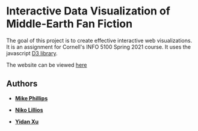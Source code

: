 # Interactive Data Visualization of Middle-Earth Fan Fiction

The goal of this project is to create effective interactive web visualizations.
It is an assignment for Cornell's INFO 5100 Spring 2021 course. It uses
the javascript [D3 library](https://github.com/d3/d3).

The website can be viewed [here](https://mikedphillips.github.io/middle_earth/index.html)
## Authors
* **[Mike Phillips](https://github.com/mikedphillips)**

* **[Niko Lillios](https://github.com/nikolillios)**

* **[Yidan Xu](https://github.com/yidanxu/)**


